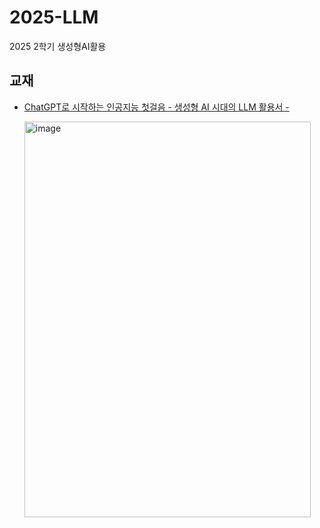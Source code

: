 # 2025-LLM
2025 2학기 생성형AI활용

## 교재
- [ChatGPT로 시작하는 인공지능 첫걸음 - 생성형 AI 시대의 LLM 활용서 -](https://mamoth.co.kr/product/search.html?banner_action=&keyword=chatgpt)

  <img width="458" height="633" alt="image" src="https://github.com/user-attachments/assets/48c4b3d1-11e3-4b64-bc8d-2c95f5382bea" />

